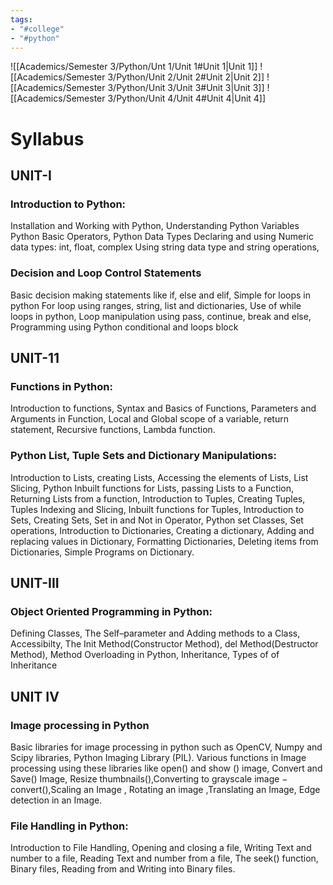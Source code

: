 ```yaml
---
tags:
- "#college"
- "#python"
---
```


![[Academics/Semester 3/Python/Unt 1/Unit 1#Unit 1|Unit 1]]
![[Academics/Semester 3/Python/Unit 2/Unit 2#Unit 2|Unit 2]]
![[Academics/Semester 3/Python/Unit 3/Unit 3#Unit 3|Unit 3]]
![[Academics/Semester 3/Python/Unit 4/Unit 4#Unit 4|Unit 4]]
# Syllabus
## UNIT-I
### Introduction to Python:
Installation and Working with Python, Understanding Python Variables Python Basic Operators, Python Data Types Declaring and using Numeric data types: int, float,
complex Using string data type and string operations, 
### Decision and Loop Control Statements
Basic decision making statements like if, else and elif, Simple for loops in python For loop using ranges, string, list and dictionaries, Use of while loops in python, Loop manipulation using pass, continue, break and else, Programming using Python conditional and loops block
## UNIT-11
### Functions in Python:
Introduction to functions, Syntax and Basics of Functions, Parameters and Arguments in Function, Local and Global scope of a variable, return statement, Recursive functions, Lambda function. 
### Python List, Tuple Sets and Dictionary Manipulations:
Introduction to Lists, creating Lists, Accessing the elements of Lists, List Slicing, Python Inbuilt functions for Lists, passing Lists to a Function, Returning Lists from a function, Introduction to Tuples, Creating Tuples, Tuples Indexing and Slicing, Inbuilt functions for Tuples, Introduction to Sets, Creating Sets, Set in and Not in Operator, Python set Classes, Set operations, Introduction to Dictionaries, Creating a dictionary, Adding and replacing values in Dictionary, Formatting Dictionaries, Deleting items from Dictionaries, Simple Programs on Dictionary.

## UNIT-III
### Object Oriented Programming in Python:
Defining Classes, The Self–parameter and Adding methods to a Class, Accessibilty, The Init Method(Constructor Method), del Method(Destructor Method), Method Overloading in Python, Inheritance, Types of of Inheritance
## UNIT IV

### Image processing in Python

Basic libraries for image processing in python such as OpenCV, Numpy and Scipy libraries, Python Imaging Library (PIL). Various functions in Image processing using these libraries like open() and show () image, Convert and Save() Image, Resize thumbnails(),Converting to grayscale image − convert(),Scaling an Image , Rotating an image ,Translating an Image, Edge detection in an Image.

### File Handling in Python:

Introduction to File Handling, Opening and closing a file, Writing Text and number to a file, Reading Text and number from a file, The seek() function, Binary files, Reading from and Writing into Binary files.